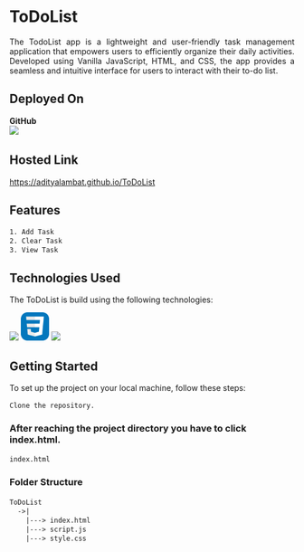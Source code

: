 # ToDoList

<p align="justify">
  The TodoList app is a lightweight and user-friendly task management application that empowers users to efficiently organize their daily activities. Developed using Vanilla JavaScript, HTML, and CSS, the app provides a seamless and intuitive interface for users to interact with their to-do list.
</p>

## Deployed On
**GitHub**
<br>
<img src="https://github.com/AdityaLambat/skill-icons/blob/main/icons/Github-Dark.svg" width="50">

## Hosted Link
https://adityalambat.github.io/ToDoList

## Features
````
1. Add Task
2. Clear Task
3. View Task
````

## Technologies Used

The ToDoList is build using the following technologies:

<p>
  <img src="https://github.com/AdityaLambat/skill-icons/blob/main/icons/HTML.svg" width="50">
  <img src="https://github.com/tandpfun/skill-icons/raw/main/icons/CSS.svg" alt="CSS Icon" width="50">
  <img src="https://github.com/AdityaLambat/skill-icons/raw/main/icons/JavaScript.svg" width="50">
</p>

## Getting Started

To set up the project on your local machine, follow these steps:
````
Clone the repository.
````

### After reaching the project directory you have to click index.html.
````
index.html
````

### Folder Structure

````
ToDoList
  ->|           
    |---> index.html       
    |---> script.js
    |---> style.css
````
